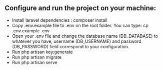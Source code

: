 ## Configure and run the project on your machine:

-   Install laravel dependencies : composer install
-   Copy .env.example file to .env on the root folder.
    You can type: cp .env.example .env
-   Open your .env file and change the database name (DB_DATABASE) to whatever you have, username (DB_USERNAME) and password (DB_PASSWORD) field correspond to your configuration.
-   Run php artisan key:generate
-   Run php artisan migrate
-   Run php artisan serve
